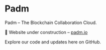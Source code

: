 # Padm

Padm – The Blockchain Collaboration Cloud.

🚧 Website under construction – [padm.io](https://padm.io)

Explore our code and updates here on GitHub.
